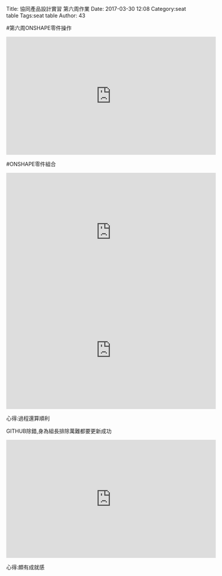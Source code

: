 Title: 協同產品設計實習 第六周作業
Date: 2017-03-30 12:08
Category:seat table
Tags:seat table
Author: 43



<!-- PELICAN_END_SUMMARY -->


#第六周ONSHAPE零件操作
 
 <iframe width="560" height="315" src="https://www.youtube.com/embed/D8X0iHyTuxk" frameborder="0" allowfullscreen></iframe>
 
#ONSHAPE零件組合
 
 <iframe width="560" height="315" src="https://www.youtube.com/embed/3QTLxLLvx8c" frameborder="0" allowfullscreen></iframe>


<iframe width="560" height="315" src="https://www.youtube.com/embed/pRknmdruorQ" frameborder="0" allowfullscreen></iframe>

心得:過程還算順利


GITHUB除錯,身為組長排除萬難都要更新成功

<iframe width="560" height="315" src="https://www.youtube.com/embed/mk2h2F0dFW8" frameborder="0" allowfullscreen></iframe>

心得:頗有成就感

